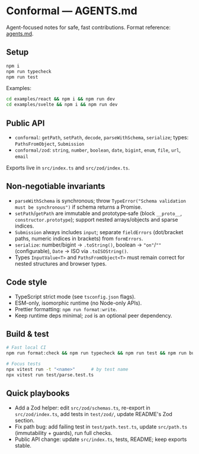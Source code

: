 # Conformal — AGENTS.md

Agent-focused notes for safe, fast contributions. Format reference: [agents.md](https://agents.md/).

## Setup

```bash
npm i
npm run typecheck
npm run test
```

Examples:

```bash
cd examples/react && npm i && npm run dev
cd examples/svelte && npm i && npm run dev
```

## Public API

- `conformal`: `getPath`, `setPath`, `decode`, `parseWithSchema`, `serialize`; types: `PathsFromObject`, `Submission`
- `conformal/zod`: `string`, `number`, `boolean`, `date`, `bigint`, `enum`, `file`, `url`, `email`

Exports live in `src/index.ts` and `src/zod/index.ts`.

## Non‑negotiable invariants

- `parseWithSchema` is synchronous; throw `TypeError("Schema validation must be synchronous")` if schema returns a Promise.
- `setPath`/`getPath` are immutable and prototype‑safe (block `__proto__`, `constructor.prototype`); support nested arrays/objects and sparse indices.
- `Submission` always includes `input`; separate `fieldErrors` (dot/bracket paths, numeric indices in brackets) from `formErrors`.
- `serialize`: number/bigint → `.toString()`, boolean → `"on"`/`""` (configurable), `Date` → ISO via `.toISOString()`.
- Types `InputValue<T>` and `PathsFromObject<T>` must remain correct for nested structures and browser types.

## Code style

- TypeScript strict mode (see `tsconfig.json` flags).
- ESM-only, isomorphic runtime (no Node-only APIs).
- Prettier formatting: `npm run format:write`.
- Keep runtime deps minimal; `zod` is an optional peer dependency.

## Build & test

```bash
# Fast local CI
npm run format:check && npm run typecheck && npm run test && npm run build

# Focus tests
npx vitest run -t "<name>"      # by test name
npx vitest run test/parse.test.ts
```

## Quick playbooks

- Add a Zod helper: edit `src/zod/schemas.ts`, re-export in `src/zod/index.ts`, add tests in `test/zod/`, update README's Zod section.
- Fix path bug: add failing test in `test/path.test.ts`, update `src/path.ts` (immutability + guards), run full checks.
- Public API change: update `src/index.ts`, tests, README; keep exports stable.
